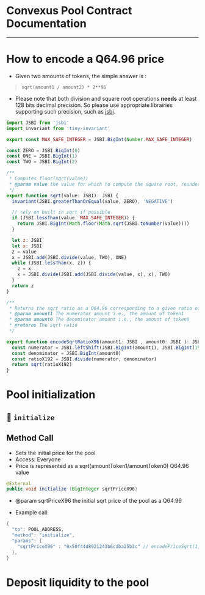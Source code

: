 # Convexus Pool Contract Documentation

---

# How to encode a Q64.96 price

- Given two amounts of tokens, the simple answer is : 

> `sqrt(amount1 / amount2) * 2**96`

- Please note that both division and square root  operations **needs** at least 128 bits decimal precision. So please use appropriate librairies supporting such precision, such as [jsbi](https://github.com/GoogleChromeLabs/jsbi).

```javascript
import JSBI from 'jsbi'
import invariant from 'tiny-invariant'

export const MAX_SAFE_INTEGER = JSBI.BigInt(Number.MAX_SAFE_INTEGER)

const ZERO = JSBI.BigInt(0)
const ONE = JSBI.BigInt(1)
const TWO = JSBI.BigInt(2)

/**
 * Computes floor(sqrt(value))
 * @param value the value for which to compute the square root, rounded down
 */
export function sqrt(value: JSBI): JSBI {
  invariant(JSBI.greaterThanOrEqual(value, ZERO), 'NEGATIVE')

  // rely on built in sqrt if possible
  if (JSBI.lessThan(value, MAX_SAFE_INTEGER)) {
    return JSBI.BigInt(Math.floor(Math.sqrt(JSBI.toNumber(value))))
  }

  let z: JSBI
  let x: JSBI
  z = value
  x = JSBI.add(JSBI.divide(value, TWO), ONE)
  while (JSBI.lessThan(x, z)) {
    z = x
    x = JSBI.divide(JSBI.add(JSBI.divide(value, x), x), TWO)
  }
  return z
}

/**
 * Returns the sqrt ratio as a Q64.96 corresponding to a given ratio of amount1 and amount0
 * @param amount1 The numerator amount i.e., the amount of token1
 * @param amount0 The denominator amount i.e., the amount of token0
 * @returns The sqrt ratio
 */

export function encodeSqrtRatioX96(amount1: JSBI , amount0: JSBI ): JSBI {
  const numerator = JSBI.leftShift(JSBI.BigInt(amount1), JSBI.BigInt(192))
  const denominator = JSBI.BigInt(amount0)
  const ratioX192 = JSBI.divide(numerator, denominator)
  return sqrt(ratioX192)
}
```


# Pool initialization


## 📜 `initialize`


## Method Call

- Sets the initial price for the pool
- Access: Everyone
- Price is represented as a sqrt(amountToken1/amountToken0) Q64.96 value

```java
@External
public void initialize (BigInteger sqrtPriceX96)
```

- @param sqrtPriceX96 the initial sqrt price of the pool as a Q64.96

- Example call:

```java
{
  "to": POOL_ADDRESS,
  "method": "initialize",
  "params": {
    "sqrtPriceX96" : "0x50f44d8921243b6cdba25b3c" // encodePriceSqrt(1, 10)
  },
}
```

# Deposit liquidity to the pool

